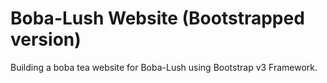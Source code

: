 # Boba-Lush Website (Bootstrapped version)
Building a boba tea website for Boba-Lush using Bootstrap v3 Framework.